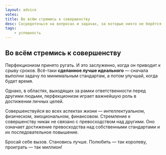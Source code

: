 ```yaml
---
layout: advice
votes:
title: Во всём стремись к совершенству
desc: Сосредоточься на вопросах и задачах, за которые никто не берётся.
tags:
    - успешность
---
```


## Во всём стремись к совершенству

Перфекционизм принято ругать. И это заслуженно, когда он приводит к срыву сроков. Всё-таки **сделанное лучше идеального** — сначала выполни задачу по минимальным стандартам, а потом улучшай, когда будет время.

Однако, в областях, выходящих за рамки ответственности перед другими людьми, перфекционизм играет важнейшую роль в достижении личных целей.

Совершенствуйся во всех аспектах жизни — интеллектуальном, физическом, эмоциональном, финансовом. Стремление к совершенству никак не связано с превосходством над другими. Оно означает достижение превосходства над собственными стандартами и их последовательное повышение.

Бросай себе вызов. Становись лучше. Полюбить — так королеву, проиграть — так миллион!
